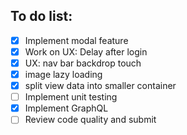 ## To do list:

- [x] Implement modal feature
- [x] Work on UX: Delay after login
- [x] UX: nav bar backdrop touch
- [x] image lazy loading
- [x] split view data into smaller container
- [ ] Implement unit testing
- [x] Implement GraphQL
- [ ] Review code quality and submit
